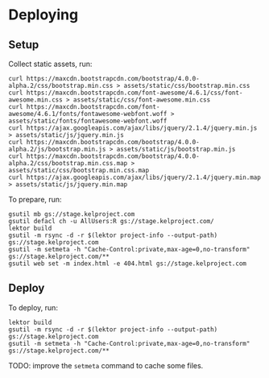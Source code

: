 # Deploying

## Setup

Collect static assets, run:

    curl https://maxcdn.bootstrapcdn.com/bootstrap/4.0.0-alpha.2/css/bootstrap.min.css > assets/static/css/bootstrap.min.css
    curl https://maxcdn.bootstrapcdn.com/font-awesome/4.6.1/css/font-awesome.min.css > assets/static/css/font-awesome.min.css
    curl https://maxcdn.bootstrapcdn.com/font-awesome/4.6.1/fonts/fontawesome-webfont.woff > assets/static/fonts/fontawesome-webfont.woff
    curl https://ajax.googleapis.com/ajax/libs/jquery/2.1.4/jquery.min.js > assets/static/js/jquery.min.js
    curl https://maxcdn.bootstrapcdn.com/bootstrap/4.0.0-alpha.2/js/bootstrap.min.js > assets/static/js/bootstrap.min.js
    curl https://maxcdn.bootstrapcdn.com/bootstrap/4.0.0-alpha.2/css/bootstrap.min.css.map > assets/static/css/bootstrap.min.css.map
    curl https://ajax.googleapis.com/ajax/libs/jquery/2.1.4/jquery.min.map > assets/static/js/jquery.min.map

To prepare, run:

    gsutil mb gs://stage.kelproject.com
    gsutil defacl ch -u AllUsers:R gs://stage.kelproject.com/
    lektor build
    gsutil -m rsync -d -r $(lektor project-info --output-path) gs://stage.kelproject.com
    gsutil -m setmeta -h "Cache-Control:private,max-age=0,no-transform" gs://stage.kelproject.com/**
    gsutil web set -m index.html -e 404.html gs://stage.kelproject.com

## Deploy

To deploy, run:

    lektor build
    gsutil -m rsync -d -r $(lektor project-info --output-path) gs://stage.kelproject.com
    gsutil -m setmeta -h "Cache-Control:private,max-age=0,no-transform" gs://stage.kelproject.com/**

TODO: improve the `setmeta` command to cache some files.
